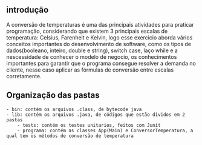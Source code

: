 ## introdução
A conversão de temperaturas é uma das principais atividades para praticar programação, considerando que existem 3 principais escalas de temperatura: Celsius, Farenheit e Kelvin, logo esse exercicio aborda vários conceitos importantes do desenvolvimento de software, como os tipos de dados(booleano, inteiro, double e string), switch case, laço while e a nescessidade de conhecer o modelo de negocio, os conhecimentos importantes para garantir que o programa consegue resolver a demanda no cliente, nesse caso aplicar as fórmulas de conversão entre escalas corretamente.

## Organização das pastas
    - bin: contém os arquivos .class, de bytecode java
    - lib: contém os arquivos .java, de códigos que estão dividos em 2 pastas
        - tests: contém os testes unitarios, feitos com Junit
        - programa: contém as classes App(Main) e ConversorTemperatura, a qual tem os métodos de conversão de temperatura